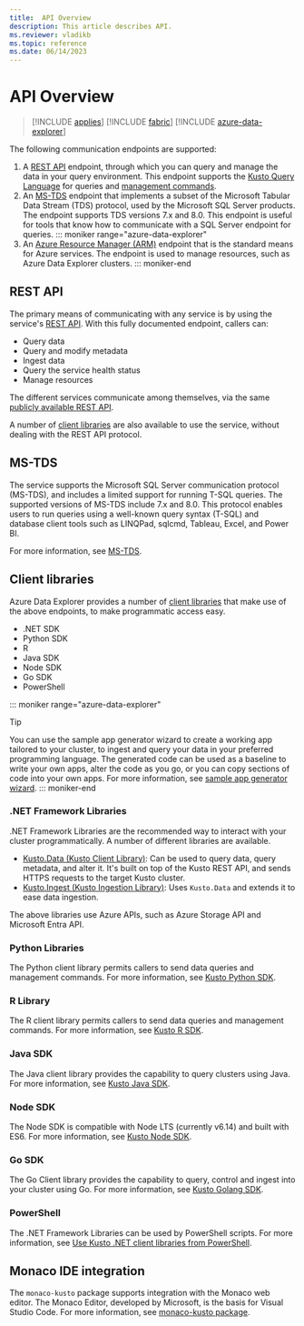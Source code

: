 ```yaml
---
title:  API Overview
description: This article describes API.
ms.reviewer: vladikb
ms.topic: reference
ms.date: 06/14/2023
---
```

# API Overview

> [!INCLUDE [applies](../includes/applies-to-version/applies.md)] [!INCLUDE [fabric](../includes/applies-to-version/fabric.md)] [!INCLUDE [azure-data-explorer](../includes/applies-to-version/azure-data-explorer.md)]

The following communication endpoints are supported:

1. A [REST API](#rest-api) endpoint, through which you can query and manage the data in your query environment.
   This endpoint supports the [Kusto Query Language](../query/index.md) for queries and [management commands](../management/index.md).
1. An [MS-TDS](#ms-tds) endpoint that implements a subset of the Microsoft Tabular Data Stream (TDS) protocol, used by the Microsoft SQL Server products. The endpoint supports TDS versions 7.x and 8.0.
   This endpoint is useful for tools that know how to communicate with a SQL Server endpoint for queries.
::: moniker range="azure-data-explorer"
3. An [Azure Resource Manager (ARM)](/azure/role-based-access-control/resource-provider-operations#microsoftkusto) endpoint that is the standard means for Azure services. The endpoint is used to manage resources, such as Azure Data Explorer clusters.
::: moniker-end

## REST API

The primary means of communicating with any service is by using the service's [REST API](rest/index.md).
With this fully documented endpoint, callers can:

* Query data
* Query and modify metadata
* Ingest data
* Query the service health status
* Manage resources

The different services communicate among themselves, via the same [publicly available REST API](/rest/api/azurerekusto/).

A number of [client libraries](client-libraries.md) are also available to use the service, without dealing with the REST API protocol.

## MS-TDS

The service supports the Microsoft SQL Server communication protocol (MS-TDS), and includes a limited support for running T-SQL queries. The supported versions of MS-TDS include 7.x and 8.0.
This protocol enables users to run queries using a well-known query syntax (T-SQL) and database client tools such as LINQPad, sqlcmd, Tableau, Excel, and Power BI.

For more information, see [MS-TDS](../query/t-sql.md).

## Client libraries

Azure Data Explorer provides a number of [client libraries](client-libraries.md) that make use of the above endpoints, to make programmatic access easy.

* .NET SDK
* Python SDK
* R
* Java SDK
* Node SDK
* Go SDK
* PowerShell

::: moniker range="azure-data-explorer"
> [!TIP]
> You can use the sample app generator wizard to create a working app tailored to your cluster, to ingest and query your data in your preferred programming language. The generated code can be used as a baseline to write your own apps, alter the code as you go, or you can copy sections of code into your own apps. For more information, see [sample app generator wizard](/azure/data-explorer/sample-app-generator-wizard).
::: moniker-end

### .NET Framework Libraries

.NET Framework Libraries are the recommended way to interact with your cluster programmatically.
A number of different libraries are available.

* [Kusto.Data (Kusto Client Library)](./netfx/about-kusto-data.md): Can be used to query data, query metadata, and alter it.
   It's built on top of the Kusto REST API, and sends HTTPS requests to the target Kusto cluster.
* [Kusto.Ingest (Kusto Ingestion Library)](netfx/about-kusto-ingest.md): Uses `Kusto.Data` and extends it to ease data ingestion.

The above libraries use Azure APIs, such as Azure Storage API and Microsoft Entra API.

### Python Libraries

The Python client library permits callers to send data queries and management commands.
For more information, see [Kusto Python SDK](python/kusto-python-client-library.md).

### R Library

The R client library permits callers to send data queries and management commands.
For more information, see [Kusto R SDK](r/kusto-r-client-library.md).

### Java SDK

The Java client library provides the capability to query clusters using Java.
For more information, see [Kusto Java SDK](java/kusto-java-client-library.md).

### Node SDK

The Node SDK is compatible with Node LTS (currently v6.14) and built with ES6.
For more information, see [Kusto Node SDK](node/kusto-node-client-library.md).

### Go SDK

The Go Client library provides the capability to query, control and ingest into your cluster using Go.
For more information, see [Kusto Golang SDK](golang/kusto-golang-client-library.md).

### PowerShell

The .NET Framework Libraries can be used by PowerShell scripts.
For more information, see [Use Kusto .NET client libraries from PowerShell](powershell/powershell.md).

## Monaco IDE integration

The `monaco-kusto` package supports integration with the Monaco web editor.
The Monaco Editor, developed by Microsoft, is the basis for Visual Studio Code.
For more information, see [monaco-kusto package](monaco/monaco-kusto.md).

